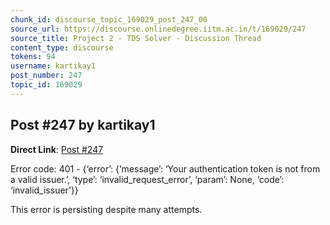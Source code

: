```yaml
---
chunk_id: discourse_topic_169029_post_247_00
source_url: https://discourse.onlinedegree.iitm.ac.in/t/169029/247
source_title: Project 2 - TDS Solver - Discussion Thread
content_type: discourse
tokens: 94
username: kartikay1
post_number: 247
topic_id: 169029
---
```


## Post #247 by kartikay1

**Direct Link**: [Post #247](https://discourse.onlinedegree.iitm.ac.in/t/169029/247)

Error code: 401 - {‘error’: {‘message’: ‘Your authentication token is not from a valid issuer.’, ‘type’: ‘invalid_request_error’, ‘param’: None, ‘code’: ‘invalid_issuer’}}

This error is persisting despite many attempts.
